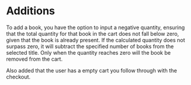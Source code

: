 # Additions
To add a book, you have the option to input a negative quantity, ensuring that the total quantity for that book in the cart does not fall below zero, given that the book is already present. If the calculated quantity does not surpass zero, it will subtract the specified number of books from the selected title. Only when the quantity reaches zero will the book be removed from the cart.

Also added that the user has a empty cart you follow through with the checkout.
